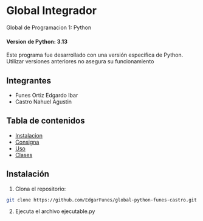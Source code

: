 # Global Integrador
Global de Programacion 1: Python

#### Version de Python: 3.13
Este programa fue desarrollado con una versión específica de Python. Utilizar versiones anteriores no asegura su funcionamiento

## Integrantes
- Funes Ortiz Edgardo Ibar
- Castro Nahuel Agustin


## Tabla de contenidos
- [Instalacion](#instalación)
- [Consigna](#consigna)
- [Uso](#uso)
- [Clases](#clases)

## Instalación
1. Clona el repositorio:
```bash
git clone https://github.com/EdgarFunes/global-python-funes-castro.git
```
2. Ejecuta el archivo ejecutable.py